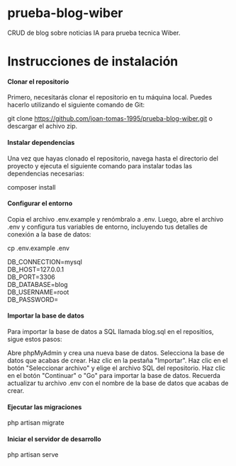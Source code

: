 # prueba-blog-wiber
CRUD de blog sobre noticias IA para prueba tecnica Wiber.

# Instrucciones de instalación
#### Clonar el repositorio

Primero, necesitarás clonar el repositorio en tu máquina local. Puedes hacerlo utilizando el siguiente comando de Git:

git clone https://github.com/joan-tomas-1995/prueba-blog-wiber.git
o descargar el achivo zip.


#### Instalar dependencias

Una vez que hayas clonado el repositorio, navega hasta el directorio del proyecto y ejecuta el siguiente comando para instalar todas las dependencias necesarias:


composer install

#### Configurar el entorno

Copia el archivo .env.example y renómbralo a .env. Luego, abre el archivo .env y configura tus variables de entorno, incluyendo tus detalles de conexión a la base de datos:


cp .env.example .env

DB_CONNECTION=mysql <br>
DB_HOST=127.0.0.1 <br>
DB_PORT=3306 <br>
DB_DATABASE=blog <br>
DB_USERNAME=root <br>
DB_PASSWORD= <br>

#### Importar la base de datos

Para importar la base de datos a SQL llamada blog.sql en el repositios, sigue estos pasos:

Abre phpMyAdmin y crea una nueva base de datos.
Selecciona la base de datos que acabas de crear.
Haz clic en la pestaña "Importar".
Haz clic en el botón "Seleccionar archivo" y elige el archivo SQL del repositorio.
Haz clic en el botón "Continuar" o "Go" para importar la base de datos.
Recuerda actualizar tu archivo .env con el nombre de la base de datos que acabas de crear.

#### Ejecutar las migraciones
php artisan migrate

#### Iniciar el servidor de desarrollo

php artisan serve
